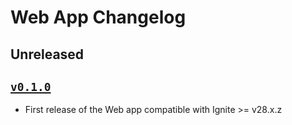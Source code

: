 # Web App Changelog

## Unreleased

## [`v0.1.0`](https://github.com/ignite/apps/releases/tag/web/v0.1.0)

* First release of the Web app compatible with Ignite >= v28.x.z
